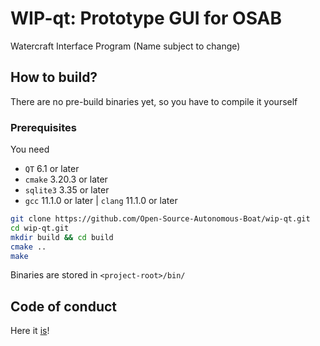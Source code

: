 # WIP-qt: Prototype GUI for OSAB
Watercraft Interface Program (Name subject to change)

## How to build?
There are no pre-build binaries yet, so you have to compile it yourself
### Prerequisites
You need
-	`QT` 6.1 or later
-	`cmake` 3.20.3 or later
-	`sqlite3` 3.35 or later
-	`gcc` 11.1.0 or later | `clang` 11.1.0 or later

```sh
git clone https://github.com/Open-Source-Autonomous-Boat/wip-qt.git
cd wip-qt.git
mkdir build && cd build
cmake ..
make
```
Binaries are stored in `<project-root>/bin/`

## Code of conduct
Here it [is](https://github.com/Open-Source-Autonomous-Boat/wip-qt/blob/main/CODE_OF_CONDUCT.md)!
